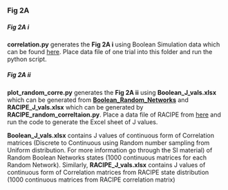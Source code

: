 ### Fig 2A

##### Fig 2A i

**correlation.py** generates the **Fig 2A i** using Boolean Simulation data which can be found [here](https://github.com/uday2607/CSB-SCLC/Simulation_Data). Place data file of one trial into this folder and run the python script.

##### Fig 2A ii

**plot_random_corre.py** generates the **Fig 2A ii** using **Boolean_J_vals.xlsx** which can be generated from [**Boolean_Random_Networks**](https://github.com/uday2607/CSB-SCLC/tree/master/Additional_Codes/Boolean_Random_Networks) and **RACIPE_J_vals.xlsx** which can be generated by **RACIPE_random_correltaion.py**. Place a data file of RACIPE from [here](https://drive.google.com/drive/folders/1PKs5vHkXCoJm9Wcg7P4nBPdPrFJCxJ5B?usp=sharing) and run the code to generate the Excel sheet of J values.

**Boolean_J_vals.xlsx** contains J values of continuous form of Correlation matrices (Discrete to Continuous using Random number sampling from Uniform distribution. For more information go through the SI material) of Random Boolean Networks states (1000 continuous matrices for each Random Network).
Similarly, **RACIPE_J_vals.xlsx** contains J values of continuous form of Correlation matrices from RACIPE state distribution (1000 continuous matrices from RACIPE correlation matrix)
